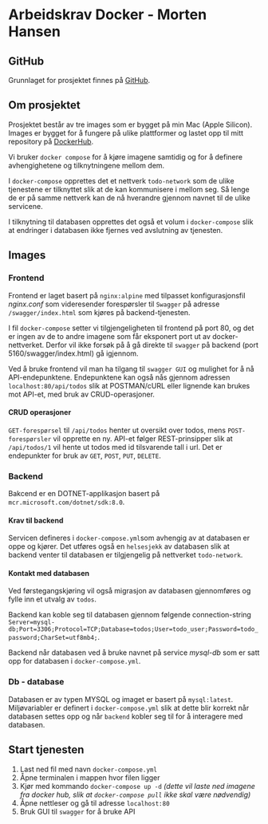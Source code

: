 # Arbeidskrav Docker - Morten Hansen

## GitHub

Grunnlaget for prosjektet finnes på [GitHub](https://github.com/mrmorthius/dockerfolder).

## Om prosjektet

Prosjektet består av tre images som er bygget på min Mac (Apple Silicon). Images er bygget for å fungere på ulike plattformer og lastet opp til mitt repository på [DockerHub](https://hub.docker.com/u/morthius).

Vi bruker `docker compose` for å kjøre imagene samtidig og for å definere avhengighetene og tilknytningene mellom dem.

I `docker-compose` opprettes det et nettverk `todo-network` som de ulike tjenestene er tilknyttet slik at de kan kommunisere i mellom seg. Så lenge de er på samme nettverk kan de nå hverandre gjennom navnet til de ulike servicene.

I tilknytning til databasen opprettes det også et volum i `docker-compose` slik at endringer i databasen ikke fjernes ved avslutning av tjenesten.

## Images

### Frontend

Frontend er laget basert på `nginx:alpine` med tilpasset konfigurasjonsfil _nginx.conf_ som videresender forespørsler til `Swagger` på adresse `/swagger/index.html` som kjøres på backend-tjenesten.

I fil `docker-compose` setter vi tilgjengeligheten til frontend på port 80, og det er ingen av de to andre imagene som får eksponert port ut av docker-nettverket. Derfor vil ikke forsøk på å gå direkte til `swagger` på backend (port 5160/swagger/index.html) gå igjennom.

Ved å bruke frontend vil man ha tilgang til `swagger GUI` og mulighet for å nå API-endepunktene. Endepunktene kan også nås gjennom adressen `localhost:80/api/todos` slik at POSTMAN/cURL eller lignende kan brukes mot API-et, med bruk av CRUD-operasjoner.

#### CRUD operasjoner

`GET-forespørsel` til `/api/todos` henter ut oversikt over todos, mens `POST-forespørsler` vil opprette en ny. API-et følger REST-prinsipper slik at `/api/todos/1` vil hente ut todos med id tilsvarende tall i url.
Det er endepunkter for bruk av `GET`, `POST`, `PUT`, `DELETE`.

### Backend

Bakcend er en DOTNET-applikasjon basert på `mcr.microsoft.com/dotnet/sdk:8.0`.

#### Krav til backend

Servicen defineres i `docker-compose.yml`som avhengig av at databasen er oppe og kjører. Det utføres også en `helsesjekk` av databasen slik at backend venter til databasen er tilgjengelig på nettverket `todo-network`.

#### Kontakt med databasen

Ved førstegangskjøring vil også migrasjon av databasen gjennomføres og fylle inn et utvalg av `todos`.

Backend kan koble seg til databasen gjennom følgende connection-string `Server=mysql-db;Port=3306;Protocol=TCP;Database=todos;User=todo_user;Password=todo_password;CharSet=utf8mb4;`.

Backend når databasen ved å bruke navnet på service _mysql-db_ som er satt opp for databasen i `docker-compose.yml`.

### Db - database

Databasen er av typen MYSQL og imaget er basert på `mysql:latest`. Miljøvariabler er definert i `docker-compose.yml` slik at dette blir korrekt når databasen settes opp og når `backend` kobler seg til for å interagere med databasen.

## Start tjenesten

1. Last ned fil med navn `docker-compose.yml`
2. Åpne terminalen i mappen hvor filen ligger
3. Kjør med kommando `docker-compose up -d` _(dette vil laste ned imagene fra docker hub, slik at `docker-compose pull` ikke skal være nødvendig)_
4. Åpne nettleser og gå til adresse `localhost:80`
5. Bruk GUI til `swagger` for å bruke API
